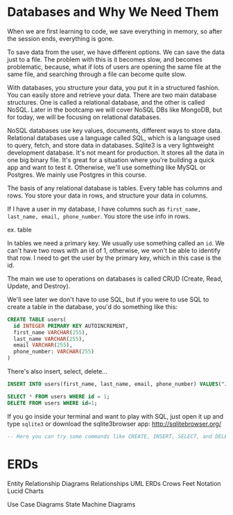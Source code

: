 <!-- good afternoon cohort 18! -->

# Databases and Why We Need Them
When we are first learning to code, we save everything in memory, so after the session ends, everything is gone.

To save data from the user, we have different options. We can save the data just to a file. The problem with this is it becomes slow, and becomes problematic, because, what if lots of users are opening the same file at the same file, and searching through a file can become quite slow.

With databases, you structure your data, you put it in a structured fashion. You can easily store and retrieve your data. There are two main database structures. One is called a relational database, and the other is called NoSQL. Later in the bootcamp we will cover NoSQL DBs like MongoDB, but for today, we will be focusing on relational databases.

NoSQL databases use key values, documents, different ways to store data. Relational databases use a language called SQL, which is a language used to query, fetch, and store data in databases. Sqlite3 is a very lightweight development database. It's not meant for production. It stores all the data in one big binary file. It's great for a situation where you're building a quick app and want to test it. Otherwise, we'll use something like MySQL or Postgres. We mainly use Postgres in this course.

The basis of any relational database is tables. Every table has columns and rows. You store your data in rows, and structure your data in columns.

If I have a user in my database, I have columns such as `first_name, last_name, email, phone_number`. You store the use info in rows.

ex. table

In tables we need a primary key. We usually use something called an `id`. We can't have two rows with an id of 1, otherwise, we won't be able to identify that row. I need to get the user by the primary key, which in this case is the id.

The main we use to operations on databases is called CRUD (Create, Read, Update, and Destroy).

We'll see later we don't have to use SQL, but if you were to use SQL to create a table in the database, you'd do something like this:

```sql
CREATE TABLE users(
  id INTEGER PRIMARY KEY AUTOINCREMENT,
  first_name VARCHAR(255),
  last_name VARCHAR(255),
  email VARCHAR(255),
  phone_number: VARCHAR(255)
)
```

There's also insert, select, delete...
```sql
INSERT INTO users(first_name, last_name, email, phone_number) VALUES("Jacob", "Tran", "jacob@codecore.ca", "(555) 555-5555")

SELECT * FROM users WHERE id = 1;
DELETE FROM users WHERE id=1;
```

If you go inside your terminal and want to play with SQL, just open it up and type `sqlite3` or download the sqlite3browser app: http://sqlitebrowser.org/

```sql
-- Here you can try some commands like CREATE, INSERT, SELECT, and DELETE.
```

# ERDs

Entity Relationship Diagrams
Relationships
UML ERDs
Crows Feet Notation
Lucid Charts

Use Case Diagrams
State Machine Diagrams
